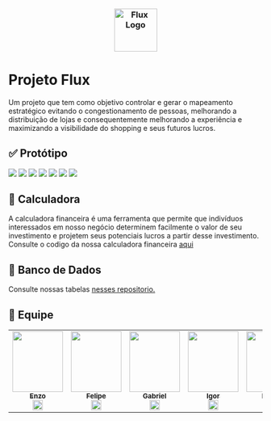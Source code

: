 <h3 align="center">
  <img src="https://i.imgur.com/vSDlZhu.png" alt="Flux Logo" height="85"/>
</h3>

# Projeto Flux
Um projeto que tem como objetivo controlar e gerar o mapeamento estratégico evitando o congestionamento de pessoas, melhorando a distribuição de lojas e consequentemente melhorando a experiência e maximizando a visibilidade do shopping e seus futuros lucros. 

## ✅ Protótipo
<img  src="https://i.imgur.com/e1G4tea.jpg" />
<img  src="https://i.imgur.com/nv6NaKD.png" />
<img  src="https://i.imgur.com/3tkYNaA.jpg" />
<img  src="https://i.imgur.com/cYzyL47.png" />
<img  src="https://i.imgur.com/uXKLu0p.png" />
<img  src="https://i.imgur.com/g3NvYaQ.jpg" />
<img  src="https://i.imgur.com/qeCH6xr.jpg" />

## 🔢 Calculadora
A calculadora financeira é uma ferramenta que permite que indivíduos interessados em nosso negócio determinem facilmente o valor de seu investimento e projetem seus potenciais lucros a partir desse investimento.<br>
Consulte o codigo da nossa calculadora financeira [aqui](https://github.com/Projeto-Flux/Projeto-1Semestre-SPTECH/tree/main/Algoritmo)

## 💾 Banco de Dados
Consulte nossas tabelas [nesses repositorio.](https://github.com/Projeto-Flux/Projeto-1Semestre-SPTECH/tree/main/Banco%20de%20Dados)

## 👤 Equipe
<table>

<td  align="center"><a  href= "https://github.com/ezpmartins" ><img src= border-radius="50%"; height="120px"; width="100px;"/><br/><sub><b> Enzo </b></sub></a><br /><a  href="https://github.com/ezpmartins" ><img  src="https://cdn.jsdelivr.net/gh/devicons/devicon/icons/github/github-original.svg"  width="20"/></a>
</td>


<td  align="center"><a  href= "https://github.com/Felipe-Baamonde" ><img src=""  border-radius="50%"; height="120px"; width="100px;"/><br/><sub><b> Felipe </b></sub></a><br /><a  href="https://github.com/Felipe-Baamonde" ><img  src="https://cdn.jsdelivr.net/gh/devicons/devicon/icons/github/github-original.svg"  width="20"/></a>
</td>


<td  align="center"><a  href="https://github.com/Gabriel-SilvaSPTECH" ><img src="" border-radius="50%"; height="120px"; width="100px;"/><br/><sub><b> Gabriel </b></sub></a><br /><a  href="https://github.com/Gabriel-SilvaSPTECH" ><img  src="https://cdn.jsdelivr.net/gh/devicons/devicon/icons/github/github-original.svg"  width="20"/></a>
</td>


<td  align="center"><a  href="https://github.com/IgorMoura1" ><img src="" border-radius="50%";  height="120px"; width="100px;"/><br/><sub><b> Igor </b></sub></a><br /><a  href="https://github.com/IgorMoura1" ><img  src="https://cdn.jsdelivr.net/gh/devicons/devicon/icons/github/github-original.svg"  width="20"/></a>
</td>


<td  align="center"><a  href="https://github.com/Lucas-Oristanio" ><img  src="https://i.imgur.com/7mgnart.png" border-radius="50%";  height="120px"; width="100px;"/><br/><sub><b> Lucas </b></sub></a><br /><a  href="https://github.com/Lucas-Oristanio" ><img  src="https://cdn.jsdelivr.net/gh/devicons/devicon/icons/github/github-original.svg"  width="20"/></a>
</td>


<td  align="center"><a  href="https://github.com/NathanCavalcante2004" ><img src="https://i.imgur.com/R8yUX6a.png" border-radius="50%"; height="120px"; width="100px;"/><br/><sub><b> Nathan </b></sub></a><br /><a  href="https://github.com/NathanCavalcante2004" ><img  src="https://cdn.jsdelivr.net/gh/devicons/devicon/icons/github/github-original.svg"  width="20"/></a>
</td>


</table>

